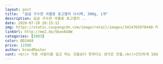 ```yaml
---
layout: post 
title:  "곰곰 구수한 국물용 표고멸치 다시팩, 300g, 1개" 
description: 곰곰 구수한 국물용 표고멸치 ..
date: 2020-07-20 20:15:12 
img: https://static.coupangcdn.com/image/retail/images/3414765978440-f0925710-7c86-4e20-b5b6-48e966d44249.jpg 
linkUrl: http://me2.do/5banAUAW 
categories: [1003] 
color: BD24A9 
price: 12580 
author: brandMaster 
cont: <br/> 각종 사람이름 걸고 파는 것들보다 못하다는 생각은 안듦,<br/>간단하게 10분정도면 진한 육수맛도 낼수있고<br/>같은 곰곰브랜드 멸치, 디포리를 같이 구매하여 섞어서 육수 뽑으면 좋을 듯하다는 뇌피셜이 작동하여<br/>같이 세개를 동시에 구매하게 됨,,일단 초이스는 나쁘지 않은 듯... <br/>.<br/>.<br/>맛나게 국물국수 윳수 뽑아 먹음<br/>개별 포장지 크기가 제법 큼... <br/>.<br/>.<br/><br/>개인적으로 수백만가지의 불만이 있음<br/>거기다 매출중심으로 미국 아마존의 비즈니스 모델을 카피하여 한국이라는 작은 시장에서<br/>곰곰 상품은 ... <br/>실망시키는 법이 없네요<br/>곰곰브랜드가 론칭한지도 꽤 된 듯하다... <br/>초기에 물건 두,세개 올려 놓고 곰곰곰곰곰곰 거릴때부터<br/>곰곰이 브랜드로서의 가치나 혁신, 스토리가 없다... <br/>... <br/><br/>국물용 표고멸치 다시팩... <br/>... <br/>... <br/>... <br/>.<br/>국물국수 하는데 육수가 필요했다육수는 멸치지.<br/><br/>국물육수팩을 항상쓰는데 ... <br/> 유난히 비린냄새에 약해서 .<br/>.<br/><br/>국이나 찌개에 기본은 육수라고 익히 들어 알고 있었는데 재료 준비하여 준비하고 채워 놓는다게 쉬운일은 아니었습니다.<br/> 그러던중에 찾아보고 구매하게된 제품인데요 일일히 하나하나 준비하지 않아도 되고 팩 하나만 퐁당하면 우러나는 육수에 기분도 좋았습니다 이것말고 다른 제품도 준비되어 있어 같이 이용해볼 생각입니다.<br/> 국이나 찌개 한번 하면 몇번 먹잖아요 자취하는 저로선 20팩이면 넉넉하여 두고두고 이용할것 같습니다.<br/><br/>그 중 하나가 쿠팡 사이트  전산 프로그램 업그레이드 좀 했으면 함<br/>그것 다 알토란 같이 물류플랫폼 투자한 것 알고 있음<br/> 
---
```

 